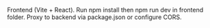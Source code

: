 Frontend (Vite + React). Run npm install then npm run dev in frontend folder. Proxy to backend via package.json or configure CORS.